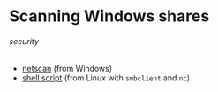 # Scanning Windows shares
###### security

* [netscan](http://www.softperfect.com/products/networkscanner/) (from Windows)
* [shell script](https://github.com/jreisinger/audit/blob/master/scripts/find_win_shares.sh) (from Linux with `smbclient` and `nc`)

